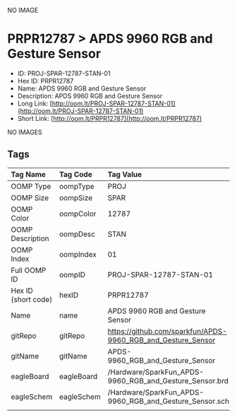 


  
NO IMAGE  
# PRPR12787 > APDS 9960 RGB and Gesture Sensor

- ID: PROJ-SPAR-12787-STAN-01
- Hex ID: PRPR12787
- Name: APDS 9960 RGB and Gesture Sensor
- Description: APDS 9960 RGB and Gesture Sensor
- Long Link: [http://oom.lt/PROJ-SPAR-12787-STAN-01](http://oom.lt/PROJ-SPAR-12787-STAN-01)
- Short Link: [http://oom.lt/PRPR12787](http://oom.lt/PRPR12787)
  
NO IMAGES  
## Tags
  

|Tag Name|Tag Code|Tag Value|
| :--- | :--- | :--- |
|OOMP Type|oompType|PROJ|
|OOMP Size|oompSize|SPAR|
|OOMP Color|oompColor|12787|
|OOMP Description|oompDesc|STAN|
|OOMP Index|oompIndex|01|
|Full OOMP ID|oompID|PROJ-SPAR-12787-STAN-01|
|Hex ID (short code)|hexID|PRPR12787|
|Name|name|APDS 9960 RGB and Gesture Sensor|
|gitRepo|gitRepo|https://github.com/sparkfun/APDS-9960_RGB_and_Gesture_Sensor|
|gitName|gitName|APDS-9960_RGB_and_Gesture_Sensor|
|eagleBoard|eagleBoard|/Hardware/SparkFun_APDS-9960_RGB_and_Gesture_Sensor.brd|
|eagleSchem|eagleSchem|/Hardware/SparkFun_APDS-9960_RGB_and_Gesture_Sensor.sch|
||||
